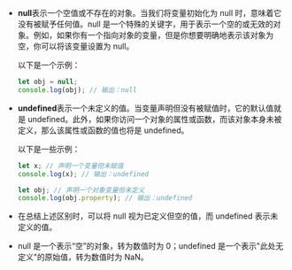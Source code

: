 - **null**表示一个空值或不存在的对象。当我们将变量初始化为 null 时，意味着它没有被赋予任何值。null 是一个特殊的关键字，用于表示一个空的或无效的对象。例如，如果你有一个指向对象的变量，但是你想要明确地表示该对象为空，你可以将该变量设置为 null。

  以下是一个示例：
  ```javascript
  let obj = null;
  console.log(obj); // 输出：null
  ```

- **undefined**表示一个未定义的值。当变量声明但没有被赋值时，它的默认值就是 undefined。此外，如果你访问一个对象的属性或函数，而该对象本身未被定义，那么该属性或函数的值也将是 undefined。

  以下是一些示例：
  ```javascript
  let x; // 声明一个变量但未赋值
  console.log(x); // 输出：undefined

  let obj; // 声明一个对象变量但未定义
  console.log(obj.property); // 输出：undefined
  ```

* 在总结上述区别时，可以将 null 视为已定义但空的值，而 undefined 表示未定义的值。

* null 是一个表示“空”的对象，转为数值时为 0；undefined 是一个表示"此处无定义"的原始值，转为数值时为 NaN。